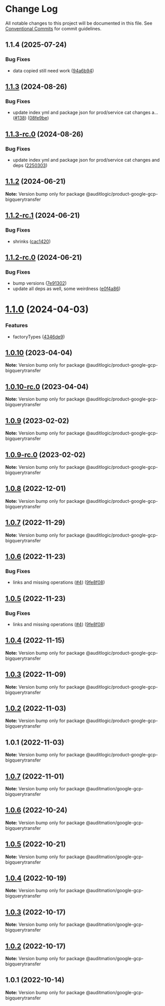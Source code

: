 # Change Log

All notable changes to this project will be documented in this file.
See [Conventional Commits](https://conventionalcommits.org) for commit guidelines.

## 1.1.4 (2025-07-24)


### Bug Fixes

* data copied still need work ([94a6b94](https://github.com/zerobias-org/product/commit/94a6b942fb0516367548599d739529536132755a))





## [1.1.3](https://github.com/auditlogic/product/compare/@auditlogic/product-google-gcp-bigquerytransfer@1.1.2...@auditlogic/product-google-gcp-bigquerytransfer@1.1.3) (2024-08-26)


### Bug Fixes

* update index yml and package json for prod/service cat changes a… ([#138](https://github.com/auditlogic/product/issues/138)) ([08fe9be](https://github.com/auditlogic/product/commit/08fe9beb1c8457462a19bc69caa02e6212d97e1a))





## [1.1.3-rc.0](https://github.com/auditlogic/product/compare/@auditlogic/product-google-gcp-bigquerytransfer@1.1.2...@auditlogic/product-google-gcp-bigquerytransfer@1.1.3-rc.0) (2024-08-26)


### Bug Fixes

* update index yml and package json for prod/service cat changes and deps ([2250303](https://github.com/auditlogic/product/commit/225030363a363608240135b7ebed386b28f01e4b))





## [1.1.2](https://github.com/auditlogic/product/compare/@auditlogic/product-google-gcp-bigquerytransfer@1.1.2-rc.1...@auditlogic/product-google-gcp-bigquerytransfer@1.1.2) (2024-06-21)

**Note:** Version bump only for package @auditlogic/product-google-gcp-bigquerytransfer





## [1.1.2-rc.1](https://github.com/auditlogic/product/compare/@auditlogic/product-google-gcp-bigquerytransfer@1.1.2-rc.0...@auditlogic/product-google-gcp-bigquerytransfer@1.1.2-rc.1) (2024-06-21)


### Bug Fixes

* shrinks ([cac1420](https://github.com/auditlogic/product/commit/cac14200fefcd8183ab69fe89a47bd3f70f563e9))





## [1.1.2-rc.0](https://github.com/auditlogic/product/compare/@auditlogic/product-google-gcp-bigquerytransfer@1.1.0...@auditlogic/product-google-gcp-bigquerytransfer@1.1.2-rc.0) (2024-06-21)


### Bug Fixes

* bump versions ([7e91302](https://github.com/auditlogic/product/commit/7e913023b8b312150ed7762c32fbbe616be71de5))
* update all deps as well, some weirdness ([e0f4a86](https://github.com/auditlogic/product/commit/e0f4a864714e2d3de6bbf3da014d5312fe53be2f))





# [1.1.0](https://github.com/auditlogic/product/compare/@auditlogic/product-google-gcp-bigquerytransfer@1.0.10...@auditlogic/product-google-gcp-bigquerytransfer@1.1.0) (2024-04-03)


### Features

* factoryTypes ([4346de9](https://github.com/auditlogic/product/commit/4346de92693aee892fccf725338ffc7b80ab182b))





## [1.0.10](https://github.com/auditlogic/product/compare/@auditlogic/product-google-gcp-bigquerytransfer@1.0.9...@auditlogic/product-google-gcp-bigquerytransfer@1.0.10) (2023-04-04)

**Note:** Version bump only for package @auditlogic/product-google-gcp-bigquerytransfer





## [1.0.10-rc.0](https://github.com/auditlogic/product/compare/@auditlogic/product-google-gcp-bigquerytransfer@1.0.9...@auditlogic/product-google-gcp-bigquerytransfer@1.0.10-rc.0) (2023-04-04)

**Note:** Version bump only for package @auditlogic/product-google-gcp-bigquerytransfer





## [1.0.9](https://github.com/auditlogic/product/compare/@auditlogic/product-google-gcp-bigquerytransfer@1.0.8...@auditlogic/product-google-gcp-bigquerytransfer@1.0.9) (2023-02-02)

**Note:** Version bump only for package @auditlogic/product-google-gcp-bigquerytransfer





## [1.0.9-rc.0](https://github.com/auditlogic/product/compare/@auditlogic/product-google-gcp-bigquerytransfer@1.0.8...@auditlogic/product-google-gcp-bigquerytransfer@1.0.9-rc.0) (2023-02-02)

**Note:** Version bump only for package @auditlogic/product-google-gcp-bigquerytransfer





## [1.0.8](https://github.com/auditlogic/product/compare/@auditlogic/product-google-gcp-bigquerytransfer@1.0.7...@auditlogic/product-google-gcp-bigquerytransfer@1.0.8) (2022-12-01)

**Note:** Version bump only for package @auditlogic/product-google-gcp-bigquerytransfer





## [1.0.7](https://github.com/auditlogic/product/compare/@auditlogic/product-google-gcp-bigquerytransfer@1.0.6...@auditlogic/product-google-gcp-bigquerytransfer@1.0.7) (2022-11-29)

**Note:** Version bump only for package @auditlogic/product-google-gcp-bigquerytransfer





## [1.0.6](https://github.com/auditlogic/product/compare/@auditlogic/product-google-gcp-bigquerytransfer@1.0.4...@auditlogic/product-google-gcp-bigquerytransfer@1.0.6) (2022-11-23)


### Bug Fixes

* links and missing operations ([#4](https://github.com/auditlogic/product/issues/4)) ([9fe8f08](https://github.com/auditlogic/product/commit/9fe8f08fe7c57fdb79f991ac35bd6ac2e7dcad38))





## [1.0.5](https://github.com/auditlogic/product/compare/@auditlogic/product-google-gcp-bigquerytransfer@1.0.4...@auditlogic/product-google-gcp-bigquerytransfer@1.0.5) (2022-11-23)


### Bug Fixes

* links and missing operations ([#4](https://github.com/auditlogic/product/issues/4)) ([9fe8f08](https://github.com/auditlogic/product/commit/9fe8f08fe7c57fdb79f991ac35bd6ac2e7dcad38))





## [1.0.4](https://github.com/auditlogic/product/compare/@auditlogic/product-google-gcp-bigquerytransfer@1.0.3...@auditlogic/product-google-gcp-bigquerytransfer@1.0.4) (2022-11-15)

**Note:** Version bump only for package @auditlogic/product-google-gcp-bigquerytransfer





## [1.0.3](https://github.com/auditlogic/product/compare/@auditlogic/product-google-gcp-bigquerytransfer@1.0.2...@auditlogic/product-google-gcp-bigquerytransfer@1.0.3) (2022-11-09)

**Note:** Version bump only for package @auditlogic/product-google-gcp-bigquerytransfer





## [1.0.2](https://github.com/auditlogic/product/compare/@auditlogic/product-google-gcp-bigquerytransfer@1.0.1...@auditlogic/product-google-gcp-bigquerytransfer@1.0.2) (2022-11-03)

**Note:** Version bump only for package @auditlogic/product-google-gcp-bigquerytransfer





## 1.0.1 (2022-11-03)

**Note:** Version bump only for package @auditlogic/product-google-gcp-bigquerytransfer





## [1.0.7](https://github.com/auditmation/store-content/compare/@auditmation/google-gcp-bigquerytransfer@1.0.6...@auditmation/google-gcp-bigquerytransfer@1.0.7) (2022-11-01)

**Note:** Version bump only for package @auditmation/google-gcp-bigquerytransfer





## [1.0.6](https://github.com/auditmation/store-content/compare/@auditmation/google-gcp-bigquerytransfer@1.0.5...@auditmation/google-gcp-bigquerytransfer@1.0.6) (2022-10-24)

**Note:** Version bump only for package @auditmation/google-gcp-bigquerytransfer





## [1.0.5](https://github.com/auditmation/store-content/compare/@auditmation/google-gcp-bigquerytransfer@1.0.4...@auditmation/google-gcp-bigquerytransfer@1.0.5) (2022-10-21)

**Note:** Version bump only for package @auditmation/google-gcp-bigquerytransfer





## [1.0.4](https://github.com/auditmation/store-content/compare/@auditmation/google-gcp-bigquerytransfer@1.0.3...@auditmation/google-gcp-bigquerytransfer@1.0.4) (2022-10-19)

**Note:** Version bump only for package @auditmation/google-gcp-bigquerytransfer





## [1.0.3](https://github.com/auditmation/store-content/compare/@auditmation/google-gcp-bigquerytransfer@1.0.2...@auditmation/google-gcp-bigquerytransfer@1.0.3) (2022-10-17)

**Note:** Version bump only for package @auditmation/google-gcp-bigquerytransfer





## [1.0.2](https://github.com/auditmation/store-content/compare/@auditmation/google-gcp-bigquerytransfer@1.0.1...@auditmation/google-gcp-bigquerytransfer@1.0.2) (2022-10-17)

**Note:** Version bump only for package @auditmation/google-gcp-bigquerytransfer





## 1.0.1 (2022-10-14)

**Note:** Version bump only for package @auditmation/google-gcp-bigquerytransfer
